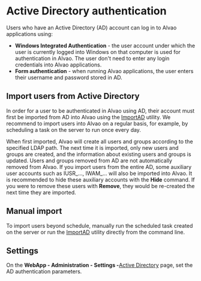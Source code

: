 # Active Directory authentication
     
Users who have an Active Directory (AD) account can log in to Alvao applications using:
     
- **Windows Integrated Authentication** - the user account under which the user is currently logged into Windows on that computer is used for authentication in Alvao. The user don't need to enter any login credentials into Alvao applications.
- **Form authentication** - when running Alvao applications, the user enters their username and password stored in AD.

## Import users from Active Directory
     
In order for a user to be authenticated in Alvao using AD, their account must first be imported from AD into Alvao using the [ImportAD](../../../../alvao-asset-management/implementation/users/authentication/ad/import-ad) utility. We recommend to import users into Alvao on a regular basis, for example, by scheduling a task on the server to run once every day.
     
When first imported, Alvao will create all users and groups according to the specified LDAP path. The next time it is imported, only new users and groups are created, and the information about existing users and groups is updated. Users and groups removed from AD are not automatically removed from Alvao. If you import users from the entire AD, some auxiliary user accounts such as IUSR\_..., IWAM\_... will also be imported into Alvao. It is recommended to hide these auxiliary accounts with the **Hide** command. If you were to remove these users with **Remove**, they would be re-created the next time they are imported.
      
## Manual import
     
To import users beyond schedule, manually run the scheduled task created on the server or run the [ImportAD](../../../../alvao-asset-management/implementation/users/authentication/ad/import-ad) utility directly from the command line.
      
## Settings
     
On the **WebApp - Administration - Settings -**[Active Directory](../../../../list-of-windows/alvao-webapp/administration/settings/activedirectory) page, set the AD authentication parameters.
